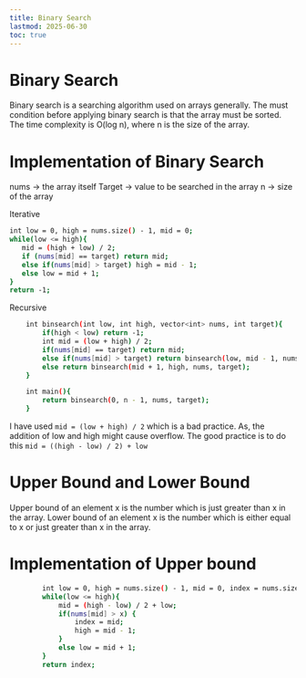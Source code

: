```yaml
---
title: Binary Search
lastmod: 2025-06-30
toc: true
---
```



# Binary Search 

Binary search is a searching algorithm used on arrays generally. The must condition before applying binary search is that the array must be sorted. The time complexity is O(log n), where n is the size of the array. 

# Implementation of Binary Search

nums -> the array itself
Target -> value to be searched in the array
n -> size of the array


Iterative 

``` bash
int low = 0, high = nums.size() - 1, mid = 0;
while(low <= high){
   mid = (high + low) / 2;
   if (nums[mid] == target) return mid;
   else if(nums[mid] > target) high = mid - 1;
   else low = mid + 1;
}
return -1;
```

Recursive

``` bash
    int binsearch(int low, int high, vector<int> nums, int target){
        if(high < low) return -1;
        int mid = (low + high) / 2;
        if(nums[mid] == target) return mid;
        else if(nums[mid] > target) return binsearch(low, mid - 1, nums, target);
        else return binsearch(mid + 1, high, nums, target);
    }

    int main(){
        return binsearch(0, n - 1, nums, target);
    }
```

I have used 
``` mid = (low + high) / 2 ```
which is a bad practice. As, the addition of low and high might cause overflow. The good practice is to do this
``` mid = ((high - low) / 2) + low ```


# Upper Bound and Lower Bound 

Upper bound of an element x is the number which is just greater than x in the array.
Lower bound of an element x is the number which is either equal to x or just greater than x in the array.

# Implementation of Upper bound

``` bash
        int low = 0, high = nums.size() - 1, mid = 0, index = nums.size();
        while(low <= high){
            mid = (high - low) / 2 + low;
            if(nums[mid] > x) {
                index = mid; 
                high = mid - 1;
            }
            else low = mid + 1;
        }
        return index;
```
